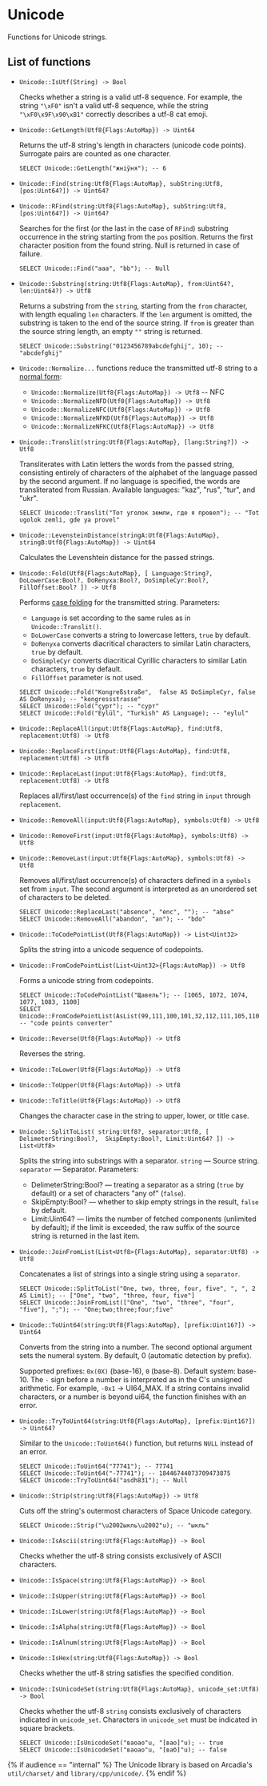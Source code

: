 # Unicode

Functions for Unicode strings.

## List of functions

* `Unicode::IsUtf(String) -> Bool`

  Checks whether a string is a valid utf-8 sequence. For example, the string `"\xF0"` isn't a valid utf-8 sequence, while the string `"\xF0\x9F\x90\xB1"` correctly describes a utf-8 cat emoji.

* `Unicode::GetLength(Utf8{Flags:AutoMap}) -> Uint64`

  Returns the utf-8 string's length in characters (unicode code points). Surrogate pairs are counted as one character.

  ```yql
  SELECT Unicode::GetLength("жніўня"); -- 6
  ```

* `Unicode::Find(string:Utf8{Flags:AutoMap}, subString:Utf8, [pos:Uint64?]) -> Uint64?`
* `Unicode::RFind(string:Utf8{Flags:AutoMap}, subString:Utf8, [pos:Uint64?]) -> Uint64?`

  Searches for the first (or the last in the case of `RFind`) substring occurrence in the string starting from the `pos` position. Returns the first character position from the found string. Null is returned in case of failure.

  ```yql
  SELECT Unicode::Find("aaa", "bb"); -- Null
  ```

* `Unicode::Substring(string:Utf8{Flags:AutoMap}, from:Uint64?, len:Uint64?) -> Utf8`

  Returns a substring from the `string`, starting from the `from` character, with length equaling `len` characters. If the `len` argument is omitted, the substring is taken to the end of the source string. If `from` is greater than the source string length, an empty `""` string is returned.

  ```yql
  SELECT Unicode::Substring("0123456789abcdefghij", 10); -- "abcdefghij"
  ```

* `Unicode::Normalize...` functions reduce the transmitted utf-8 string to a [normal form](https://unicode.org/reports/tr15/#Norm_Forms):

  * `Unicode::Normalize(Utf8{Flags:AutoMap}) -> Utf8` -- NFC
  * `Unicode::NormalizeNFD(Utf8{Flags:AutoMap}) -> Utf8`
  * `Unicode::NormalizeNFC(Utf8{Flags:AutoMap}) -> Utf8`
  * `Unicode::NormalizeNFKD(Utf8{Flags:AutoMap}) -> Utf8`
  * `Unicode::NormalizeNFKC(Utf8{Flags:AutoMap}) -> Utf8`


* `Unicode::Translit(string:Utf8{Flags:AutoMap}, [lang:String?]) -> Utf8`

  Transliterates with Latin letters the words from the passed string, consisting entirely of characters of the alphabet of the language passed by the second argument. If no language is specified, the words are transliterated from Russian. Available languages: "kaz", "rus", "tur", and "ukr".

  ```yql
  SELECT Unicode::Translit("Тот уголок земли, где я провел"); -- "Tot ugolok zemli, gde ya provel"
  ```

* `Unicode::LevensteinDistance(stringA:Utf8{Flags:AutoMap}, stringB:Utf8{Flags:AutoMap}) -> Uint64`

  Calculates the Levenshtein distance for the passed strings.

* `Unicode::Fold(Utf8{Flags:AutoMap}, [ Language:String?, DoLowerCase:Bool?, DoRenyxa:Bool?, DoSimpleCyr:Bool?, FillOffset:Bool? ]) -> Utf8`

  Performs [case folding](https://www.w3.org/TR/charmod-norm/#definitionCaseFolding) for the transmitted string.
  Parameters:

  - `Language` is set according to the same rules as in `Unicode::Translit()`.
  - `DoLowerCase` converts a string to lowercase letters, `true` by default.
  - `DoRenyxa` converts diacritical characters to similar Latin characters, `true` by default.
  - `DoSimpleCyr` converts diacritical Cyrillic characters to similar Latin characters, `true` by default.
  - `FillOffset` parameter is not used.

  ```yql
  SELECT Unicode::Fold("Kongreßstraße",  false AS DoSimpleCyr, false AS DoRenyxa); -- "kongressstrasse"
  SELECT Unicode::Fold("ҫурт"); -- "сурт"
  SELECT Unicode::Fold("Eylül", "Turkish" AS Language); -- "eylul"
  ```

* `Unicode::ReplaceAll(input:Utf8{Flags:AutoMap}, find:Utf8, replacement:Utf8) -> Utf8`
* `Unicode::ReplaceFirst(input:Utf8{Flags:AutoMap}, find:Utf8, replacement:Utf8) -> Utf8`
* `Unicode::ReplaceLast(input:Utf8{Flags:AutoMap}, find:Utf8, replacement:Utf8) -> Utf8`

  Replaces all/first/last occurrence(s) of the `find` string in `input` through `replacement`.

* `Unicode::RemoveAll(input:Utf8{Flags:AutoMap}, symbols:Utf8) -> Utf8`
* `Unicode::RemoveFirst(input:Utf8{Flags:AutoMap}, symbols:Utf8) -> Utf8`
* `Unicode::RemoveLast(input:Utf8{Flags:AutoMap}, symbols:Utf8) -> Utf8`

  Removes all/first/last occurrence(s) of characters defined in a `symbols` set from `input`. The second argument is interpreted as an unordered set of characters to be deleted.

  ```yql
  SELECT Unicode::ReplaceLast("absence", "enc", ""); -- "abse"
  SELECT Unicode::RemoveAll("abandon", "an"); -- "bdo"
  ```

* `Unicode::ToCodePointList(Utf8{Flags:AutoMap}) -> List<Uint32>`

  Splits the string into a unicode sequence of codepoints.
* `Unicode::FromCodePointList(List<Uint32>{Flags:AutoMap}) -> Utf8`

  Forms a unicode string from codepoints.

  ```yql
  SELECT Unicode::ToCodePointList("Щавель"); -- [1065, 1072, 1074, 1077, 1083, 1100]
  SELECT Unicode::FromCodePointList(AsList(99,111,100,101,32,112,111,105,110,116,115,32,99,111,110,118,101,114,116,101,114)); -- "code points converter"
  ```

* `Unicode::Reverse(Utf8{Flags:AutoMap}) -> Utf8`

  Reverses the string.

* `Unicode::ToLower(Utf8{Flags:AutoMap}) -> Utf8`
* `Unicode::ToUpper(Utf8{Flags:AutoMap}) -> Utf8`
* `Unicode::ToTitle(Utf8{Flags:AutoMap}) -> Utf8`

  Changes the character case in the string to upper, lower, or title case.

* `Unicode::SplitToList( string:Utf8?, separator:Utf8, [ DelimeterString:Bool?,  SkipEmpty:Bool?, Limit:Uint64? ]) -> List<Utf8>`

  Splits the string into substrings with a separator.
  `string` — Source string.
  `separator` — Separator.
  Parameters:

  - DelimeterString:Bool? — treating a separator as a string (`true` by default) or a set of characters "any of" (`false`).
  - SkipEmpty:Bool? — whether to skip empty strings in the result, `false` by default.
  - Limit:Uint64? — limits the number of fetched components (unlimited by default); if the limit is exceeded, the raw suffix of the source string is returned in the last item.

* `Unicode::JoinFromList(List<Utf8>{Flags:AutoMap}, separator:Utf8) -> Utf8`

  Concatenates a list of strings into a single string using a `separator`.

  ```yql
  SELECT Unicode::SplitToList("One, two, three, four, five", ", ", 2 AS Limit); -- ["One", "two", "three, four, five"]
  SELECT Unicode::JoinFromList(["One", "two", "three", "four", "five"], ";"); -- "One;two;three;four;five"
  ```

* `Unicode::ToUint64(string:Utf8{Flags:AutoMap}, [prefix:Uint16?]) -> Uint64`

  Converts from the string into a number. The second optional argument sets the numeral system. By default, 0 (automatic detection by prefix).

  Supported prefixes: `0x(0X)` (base-16), `0` (base-8). Default system: base-10.
  The `-` sign before a number is interpreted as in the C's unsigned arithmetic. For example, `-0x1` -> UI64_MAX.
  If a string contains invalid characters, or a number is beyond ui64, the function finishes with an error.

* `Unicode::TryToUint64(string:Utf8{Flags:AutoMap}, [prefix:Uint16?]) -> Uint64?`

  Similar to the `Unicode::ToUint64()` function, but returns `NULL` instead of an error.

  ```yql
  SELECT Unicode::ToUint64("77741"); -- 77741
  SELECT Unicode::ToUint64("-77741"); -- 18446744073709473875
  SELECT Unicode::TryToUint64("asdh831"); -- Null
  ```

* `Unicode::Strip(string:Utf8{Flags:AutoMap}) -> Utf8`

  Cuts off the string's outermost characters of Space Unicode category.

  ```yql
  SELECT Unicode::Strip("\u2002ыкль\u2002"u); -- "ыкль"
  ```

* `Unicode::IsAscii(string:Utf8{Flags:AutoMap}) -> Bool`

  Checks whether the utf-8 string consists exclusively of ASCII characters.

* `Unicode::IsSpace(string:Utf8{Flags:AutoMap}) -> Bool`
* `Unicode::IsUpper(string:Utf8{Flags:AutoMap}) -> Bool`
* `Unicode::IsLower(string:Utf8{Flags:AutoMap}) -> Bool`
* `Unicode::IsAlpha(string:Utf8{Flags:AutoMap}) -> Bool`
* `Unicode::IsAlnum(string:Utf8{Flags:AutoMap}) -> Bool`
* `Unicode::IsHex(string:Utf8{Flags:AutoMap}) -> Bool`

  Checks whether the utf-8 string satisfies the specified condition.

* `Unicode::IsUnicodeSet(string:Utf8{Flags:AutoMap}, unicode_set:Utf8) -> Bool`

  Checks whether the utf-8 `string` consists exclusively of characters indicated in `unicode_set`. Characters in `unicode_set` must be indicated in square brackets.

  ```yql
  SELECT Unicode::IsUnicodeSet("ваоао"u, "[вао]"u); -- true
  SELECT Unicode::IsUnicodeSet("ваоао"u, "[ваб]"u); -- false
  ```

{% if audience == "internal" %}
The Unicode library is based on Arcadia's `util/charset/` and `library/cpp/unicode/`.
{% endif %}
